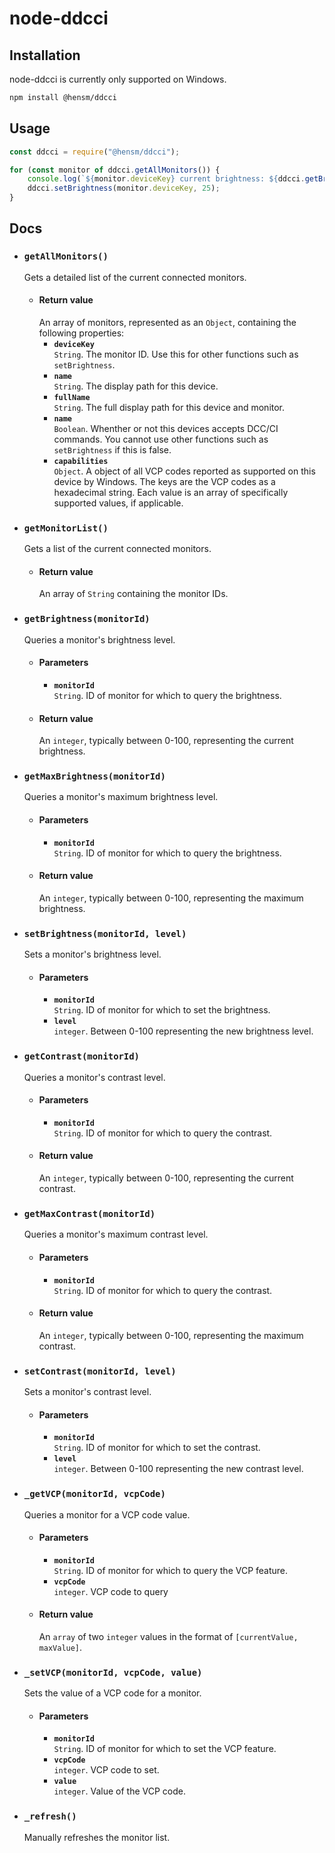 # node-ddcci

## Installation

node-ddcci is currently only supported on Windows.

````bash
npm install @hensm/ddcci
````

## Usage

````js
const ddcci = require("@hensm/ddcci");

for (const monitor of ddcci.getAllMonitors()) {
    console.log(`${monitor.deviceKey} current brightness: ${ddcci.getBrightness(monitor.deviceKey)}`);
    ddcci.setBrightness(monitor.deviceKey, 25);
}
````

## Docs

* ### `getAllMonitors()`
  Gets a detailed list of the current connected monitors.
  * #### Return value
    An array of monitors, represented as an `Object`, containing the following properties:
    * **`deviceKey`**  
      `String`. The monitor ID. Use this for other functions such as `setBrightness`.
    * **`name`**  
      `String`. The display path for this device.
    * **`fullName`**  
      `String`. The full display path for this device and monitor.
    * **`name`**  
      `Boolean`. Whenther or not this devices accepts DCC/CI commands. You cannot use other functions such as `setBrightness` if this is false.
    * **`capabilities`**  
      `Object`. A object of all VCP codes reported as supported on this device by Windows. The keys are the VCP codes as a hexadecimal string. Each value is an array of specifically supported values, if applicable.

* ### `getMonitorList()`
  Gets a list of the current connected monitors.
  * #### Return value
    An array of `String` containing the monitor IDs.

* ### `getBrightness(monitorId)`
  Queries a monitor's brightness level.
  * #### Parameters
    * **`monitorId`**  
      `String`. ID of monitor for which to query the brightness.
  * #### Return value
    An `integer`, typically between 0-100, representing the current brightness.
    
* ### `getMaxBrightness(monitorId)`
  Queries a monitor's maximum brightness level.
  * #### Parameters
    * **`monitorId`**  
      `String`. ID of monitor for which to query the brightness.
  * #### Return value
    An `integer`, typically between 0-100, representing the maximum brightness.

* ### `setBrightness(monitorId, level)`
  Sets a monitor's brightness level.
  * #### Parameters
    * **`monitorId`**  
      `String`. ID of monitor for which to set the brightness.
    * **`level`**  
      `integer`. Between 0-100 representing the new brightness level.

* ### `getContrast(monitorId)`
  Queries a monitor's contrast level.
  * #### Parameters
    * **`monitorId`**  
      `String`. ID of monitor for which to query the contrast.
  * #### Return value
    An `integer`, typically between 0-100, representing the current contrast.
    
* ### `getMaxContrast(monitorId)`
  Queries a monitor's maximum contrast level.
  * #### Parameters
    * **`monitorId`**  
      `String`. ID of monitor for which to query the contrast.
  * #### Return value
    An `integer`, typically between 0-100, representing the maximum contrast.

* ### `setContrast(monitorId, level)`
  Sets a monitor's contrast level.
  * #### Parameters
    * **`monitorId`**  
      `String`. ID of monitor for which to set the contrast.
    * **`level`**  
      `integer`. Between 0-100 representing the new contrast level.

* ### `_getVCP(monitorId, vcpCode)`
  Queries a monitor for a VCP code value.
  * #### Parameters
    * **`monitorId`**  
      `String`. ID of monitor for which to query the VCP feature.
    * **`vcpCode`**  
      `integer`. VCP code to query
  * #### Return value
    An `array` of two `integer` values in the format of `[currentValue, maxValue]`.

* ### `_setVCP(monitorId, vcpCode, value)`
  Sets the value of a VCP code for a monitor.
  * #### Parameters
    * **`monitorId`**  
      `String`. ID of monitor for which to set the VCP feature.
    * **`vcpCode`**  
      `integer`. VCP code to set.
    * **`value`**  
      `integer`. Value of the VCP code.

* ### `_refresh()`
  Manually refreshes the monitor list.


